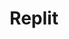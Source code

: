 ---
layout: aitool
title: Replit 
siteurl: https://replit.com/site/ghostwriter
image: assets/images/aitools/replit.png
description: "An AI pair programmer that helps you write better code, faster. Try Replit Ghostwriter as an alterative to
GitHub Copilot.
<br>
Automate away the repetitive parts of coding, so you can stay focused on making your creative vision a reality"
tags: [Programming, AI Tools]
category: coding
pricing: Free 
featured: false 
paidcustomer: false
---